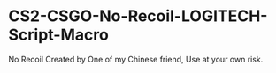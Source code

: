 # CS2-CSGO-No-Recoil-LOGITECH-Script-Macro
No Recoil Created by One of my Chinese friend, Use at your own risk.
